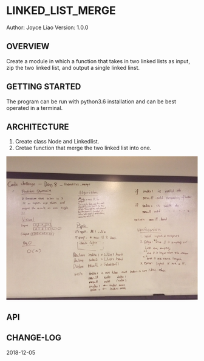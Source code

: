 # LINKED_LIST_MERGE


Author: Joyce Liao
Version: 1.0.0



## OVERVIEW
Create a module in which a function that takes in two linked lists as input, zip the two linked list, and output a single linked linst.




## GETTING STARTED
The program can be run with python3.6 installation and can be best operated in a terminal.


## ARCHITECTURE
1. Create class Node and Linkedlist.
2. Cretae function that merge the two linked list into one.

![White Boarding](https://github.com/joyliao07/data_structures_and_algorithms/blob/master/assets/08_ll_merge.jpeg)



## API



## CHANGE-LOG



2018-12-05
